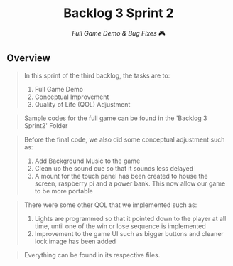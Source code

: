 <h1 align="center">
  Backlog 3 Sprint 2
</h1>

<p align="center">
  <i align="center">Full Game Demo & Bug Fixes </i>🎮
</p>

## Overview
>In this sprint of the third backlog, the tasks are to:
>1. Full Game Demo
>2. Conceptual Improvement
>3. Quality of Life (QOL) Adjustment
   
>Sample codes for the full game can be found in the 'Backlog 3 Sprint2' Folder

 >Before the final code, we also did some conceptual adjustment such as:
>1. Add Background Music to the game
>2. Clean up the sound cue so that it sounds less delayed
>3. A mount for the touch panel has been created to house the screen, raspberry pi and a power bank. This now allow our game to be more portable


 >There were some other QOL that we implemented such as:
>1. Lights are programmed so that it pointed down to the player at all time, until one of the win or lose sequence is implemented
>2. Improvement to the game UI such as bigger buttons and cleaner  lock image has been added 

>Everything can be found in its respective files.